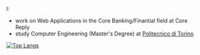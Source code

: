 <!--
Here are some ideas to get you started:
**bred91/bred91** is a ✨ _special_ ✨ repository because its `README.md` (this file) appears on your GitHub profile.

- 👯 I’m looking to collaborate on ...
- 🤔 I’m looking for help with ...
- 💬 Ask me about ...
- 📫 How to reach me: ...
- 😄 Pronouns: ...
- ⚡ Fun fact: ...
-->
I:
- work on Web Applications in the Core Banking/Finantial field at Core Reply
- study Computer Engineering (Master's Degree) at [Politecnico di Torino](https://github.com/polito)

[![Top Langs](https://github-readme-stats.vercel.app/api/top-langs/?username=bred91&count_private=true&show_icons=true&theme=tokyonight&size_weight=0.5&count_weight=0.5)](https://github.com/anuraghazra/github-readme-stats)
